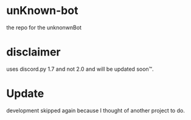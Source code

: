 # unKnown-bot
the repo for the unknonwnBot

# disclaimer 
uses discord.py 1.7 and not 2.0 and will be updated soon™. 

# Update
development skipped again because I thought of another project to do.
